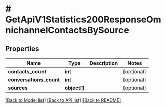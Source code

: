 # # GetApiV1Statistics200ResponseOmnichannelContactsBySource

## Properties

Name | Type | Description | Notes
------------ | ------------- | ------------- | -------------
**contacts_count** | **int** |  | [optional]
**conversations_count** | **int** |  | [optional]
**sources** | **object[]** |  | [optional]

[[Back to Model list]](../../README.md#models) [[Back to API list]](../../README.md#endpoints) [[Back to README]](../../README.md)
